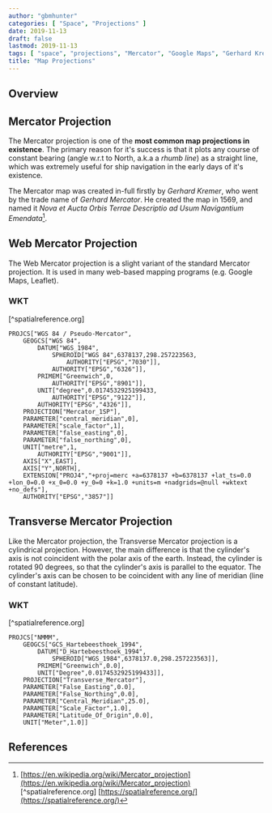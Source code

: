 ```yaml
---
author: "gbmhunter"
categories: [ "Space", "Projections" ]
date: 2019-11-13
draft: false
lastmod: 2019-11-13
tags: [ "space", "projections", "Mercator", "Google Maps", "Gerhard Kremer", "Gerhard Mercator", "WKT" ]
title: "Map Projections"
---
```


## Overview

## Mercator Projection

The Mercator projection is one of the **most common map projections in existence**. The primary reason for it's success is that it plots any course of constant bearing (angle w.r.t to North, a.k.a a _rhumb line_) as a straight line, which was extremely useful for ship navigation in the early days of it's existence.

The Mercator map was created in-full firstly by _Gerhard Kremer_, who went by the trade name of _Gerhard Mercator_. He created the map in 1569, and named it _Nova et Aucta Orbis Terrae Descriptio ad Usum Navigantium Emendata_[^wikipedia].

## Web Mercator Projection

The Web Mercator projection is a slight variant of the standard Mercator projection. It is used in many web-based mapping programs (e.g. Google Maps, Leaflet).

### WKT

[^spatialreference.org]

```text
PROJCS["WGS 84 / Pseudo-Mercator",
    GEOGCS["WGS 84",
        DATUM["WGS_1984",
            SPHEROID["WGS 84",6378137,298.257223563,
                AUTHORITY["EPSG","7030"]],
            AUTHORITY["EPSG","6326"]],
        PRIMEM["Greenwich",0,
            AUTHORITY["EPSG","8901"]],
        UNIT["degree",0.0174532925199433,
            AUTHORITY["EPSG","9122"]],
        AUTHORITY["EPSG","4326"]],
    PROJECTION["Mercator_1SP"],
    PARAMETER["central_meridian",0],
    PARAMETER["scale_factor",1],
    PARAMETER["false_easting",0],
    PARAMETER["false_northing",0],
    UNIT["metre",1,
        AUTHORITY["EPSG","9001"]],
    AXIS["X",EAST],
    AXIS["Y",NORTH],
    EXTENSION["PROJ4","+proj=merc +a=6378137 +b=6378137 +lat_ts=0.0 +lon_0=0.0 +x_0=0.0 +y_0=0 +k=1.0 +units=m +nadgrids=@null +wktext  +no_defs"],
    AUTHORITY["EPSG","3857"]]
```

## Transverse Mercator Projection

Like the Mercator projection, the Transverse Mercator projection is a cylindrical projection. However, the main difference is that the cylinder's axis is not coincident with the polar axis of the earth. Instead, the cylinder is rotated 90 degrees, so that the cylinder's axis is parallel to the equator. The cylinder's axis can be chosen to be coincident with any line of meridian (line of constant latitude).

### WKT

[^spatialreference.org]

```text
PROJCS["NMMM",
    GEOGCS["GCS_Hartebeesthoek_1994",
        DATUM["D_Hartebeesthoek_1994",
            SPHEROID["WGS_1984",6378137.0,298.257223563]],
        PRIMEM["Greenwich",0.0],
        UNIT["Degree",0.0174532925199433]],
    PROJECTION["Transverse_Mercator"],
    PARAMETER["False_Easting",0.0],
    PARAMETER["False_Northing",0.0],
    PARAMETER["Central_Meridian",25.0],
    PARAMETER["Scale_Factor",1.0],
    PARAMETER["Latitude_Of_Origin",0.0],
    UNIT["Meter",1.0]]
```

## References

[^wikipedia]: [https://en.wikipedia.org/wiki/Mercator_projection](https://en.wikipedia.org/wiki/Mercator_projection)
[^spatialreference.org] [https://spatialreference.org/](https://spatialreference.org/)